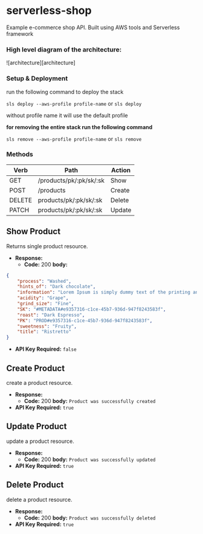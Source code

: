 # serverless-shop

Example e-commerce shop API. Built using AWS tools and Serverless framework


### High level diagram of the architecture:
![architecture][architecture]


### **Setup & Deployment**
run the following command to deploy the stack

`sls deploy --aws-profile profile-name`
or
`sls deploy`

without profile name it will use the default profile

**for removing the entire stack run the following command**

`sls remove --aws-profile profile-name`
or
`sls remove`

### **Methods**

| Verb  | Path  | Action  |
|-------|-------|---------|
| GET      |    /products/pk/:pk/sk/:sk   |    Show     |
| POST      |  /products     |    Create     |
|   DELETE    | products/pk/:pk/sk/:sk       |    Delete     |
|   PATCH    | products/pk/:pk/sk/:sk       |    Update     |

**Show Product**
----
  Returns single product resource.
* **Response:**
  * **Code:** 200
    **body:**
``` json
{
    "process": "Washed",
    "hints_of": "Dark chocolate",
    "information": "Lorem Ipsum is simply dummy text of the printing and typesetting industry. Lorem Ipsum has been the industry's standard dummy text ever since the 1500s",
    "acidity": "Grape",
    "grind_size": "Fine",
    "SK": "#METADATA#e9357316-c1ce-45b7-936d-947f8243583f",
    "roast": "Dark Espresso",
    "PK": "PROD#e9357316-c1ce-45b7-936d-947f8243583f",
    "sweetness": "Fruity",
    "title": "Ristretto"
}
```
* **API Key Required:**
`false`

**Create Product**
----
  create a product resource.
* **Response:**
  * **Code:** 200
    **body:** `Product was successfully created `
* **API Key Required:**
`true`

**Update Product**
----
  update a product resource.
* **Response:**
  * **Code:** 200
    **body:** `Product was successfully updated `
* **API Key Required:**
`true`

**Delete Product**
----
  delete a product resource.
* **Response:**
  * **Code:** 200
    **body:** `Product was successfully deleted `
* **API Key Required:**
`true`



